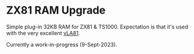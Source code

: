 # ZX81 RAM Upgrade
Simple plug-in 32KB RAM for ZX81 &amp; TS1000.  Expectation is that it's used with the very excellent [vLA81](https://www.vretrodesign.com/products/vla81-zx81-ula-replacement).<br>

Currently a work-in-progress (9-Sept-2023).<br>
